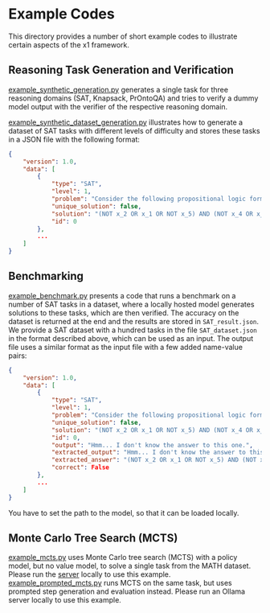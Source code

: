 # Example Codes

This directory provides a number of short example codes to illustrate certain aspects of the x1 framework.

## Reasoning Task Generation and Verification

[example_synthetic_generation.py](example_synthetic_generation.py) generates a single task for three reasoning domains (SAT, Knapsack, PrOntoQA) and tries to verify a dummy model output with the verifier of the respective reasoning domain.

[example_synthetic_dataset_generation.py](example_synthetic_dataset_generation.py) illustrates how to generate a dataset of SAT tasks with different levels of difficulty and stores these tasks in a JSON file with the following format:
```json
{
    "version": 1.0,
    "data": [
        {
            "type": "SAT",
            "level": 1,
            "problem": "Consider the following propositional logic formula\n\n(NOT x_2 OR x_1 OR NOT x_5) AND (NOT x_4 OR x_2 OR NOT x_1) AND (NOT x_5 OR x_1 OR NOT x_3) AND (NOT x_1 OR x_3 OR NOT x_5) AND (x_4 OR x_2 OR x_5) \n\nProvide a value for each variable (x_i = True / False), such that the formula is satisfied.",
            "unique_solution": false,
            "solution": "(NOT x_2 OR x_1 OR NOT x_5) AND (NOT x_4 OR x_2 OR NOT x_1) AND (NOT x_5 OR x_1 OR NOT x_3) AND (NOT x_1 OR x_3 OR NOT x_5) AND (x_4 OR x_2 OR x_5) ",
            "id": 0
        },
        ...
    ]
}
```

## Benchmarking

[example_benchmark.py](example_benchmark.py) presents a code that runs a benchmark on a number of SAT tasks in a dataset, where a locally hosted model generates solutions to these tasks, which are then verified.
The accuracy on the dataset is returned at the end and the results are stored in `SAT_result.json`.
We provide a SAT dataset with a hundred tasks in the file `SAT_dataset.json` in the format described above, which can be used as an input.
The output file uses a similar format as the input file with a few added name-value pairs:

```json
{
    "version": 1.0,
    "data": [
        {
            "type": "SAT",
            "level": 1,
            "problem": "Consider the following propositional logic formula\n\n(NOT x_2 OR x_1 OR NOT x_5) AND (NOT x_4 OR x_2 OR NOT x_1) AND (NOT x_5 OR x_1 OR NOT x_3) AND (NOT x_1 OR x_3 OR NOT x_5) AND (x_4 OR x_2 OR x_5) \n\nProvide a value for each variable (x_i = True / False), such that the formula is satisfied.",
            "unique_solution": false,
            "solution": "(NOT x_2 OR x_1 OR NOT x_5) AND (NOT x_4 OR x_2 OR NOT x_1) AND (NOT x_5 OR x_1 OR NOT x_3) AND (NOT x_1 OR x_3 OR NOT x_5) AND (x_4 OR x_2 OR x_5) ",
            "id": 0,
            "output": "Hmm... I don't know the answer to this one.",
            "extracted_output": "Hmm... I don't know the answer to this one.",
            "extracted_answer": "(NOT x_2 OR x_1 OR NOT x_5) AND (NOT x_4 OR x_2 OR NOT x_1) AND (NOT x_5 OR x_1 OR NOT x_3) AND (NOT x_1 OR x_3 OR NOT x_5) AND (x_4 OR x_2 OR x_5)",
            "correct": False
        },
        ...
    ]
}
```

You have to set the path to the model, so that it can be loaded locally.

## Monte Carlo Tree Search (MCTS)

[example_mcts.py](example_mcts.py) uses Monte Carlo tree search (MCTS) with a policy model, but no value model, to solve a single task from the MATH dataset. Please run the [server](../x1/server) locally to use this example.
[example_prompted_mcts.py](example_prompted_mcts.py) runs MCTS on the same task, but uses prompted step generation and evaluation instead. Please run an Ollama server locally to use this example.
